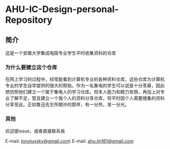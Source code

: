 # AHU-IC-Design-personal-Repository

## 简介

这是一个安徽大学集成电路专业学生平时收集资料的仓库

### 为什么要建立这个仓库

在网上学习的过程中，经常能看到计算机专业的各种资料仓库，这些仓库为计算机专业的学生自学提供的很大的帮助。作为一名集电的学生可以说是十分羡慕，因此想仿照他们建立一个属于集电人的学习仓库。但本人能力和精力有限，再加上对专业了解不足，暂且建立一个我个人的资料分享仓库，将平时因个人需要搜集的资料分享至此。正如鲁迅先生所期许的那样，有一分热，发一分光。

### 其他

欢迎提issue，或者直接联系我

E-mail:  tonyluvsky@gmail.com\\
E-mail:  ahu.lin161@gmail.com


